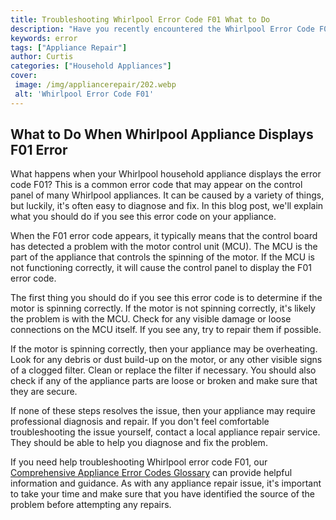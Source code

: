 ```yaml
---
title: Troubleshooting Whirlpool Error Code F01 What to Do
description: "Have you recently encountered the Whirlpool Error Code F01 Find out what this error code means and how to troubleshoot it here"
keywords: error
tags: ["Appliance Repair"]
author: Curtis
categories: ["Household Appliances"]
cover: 
 image: /img/appliancerepair/202.webp
 alt: 'Whirlpool Error Code F01'
---
```

## What to Do When Whirlpool Appliance Displays F01 Error

What happens when your Whirlpool household appliance displays the error code F01? This is a common error code that may appear on the control panel of many Whirlpool appliances. It can be caused by a variety of things, but luckily, it's often easy to diagnose and fix. In this blog post, we'll explain what you should do if you see this error code on your appliance.

When the F01 error code appears, it typically means that the control board has detected a problem with the motor control unit (MCU). The MCU is the part of the appliance that controls the spinning of the motor. If the MCU is not functioning correctly, it will cause the control panel to display the F01 error code.

The first thing you should do if you see this error code is to determine if the motor is spinning correctly. If the motor is not spinning correctly, it's likely the problem is with the MCU. Check for any visible damage or loose connections on the MCU itself. If you see any, try to repair them if possible.

If the motor is spinning correctly, then your appliance may be overheating. Look for any debris or dust build-up on the motor, or any other visible signs of a clogged filter. Clean or replace the filter if necessary. You should also check if any of the appliance parts are loose or broken and make sure that they are secure.

If none of these steps resolves the issue, then your appliance may require professional diagnosis and repair. If you don't feel comfortable troubleshooting the issue yourself, contact a local appliance repair service. They should be able to help you diagnose and fix the problem.

If you need help troubleshooting Whirlpool error code F01, our [Comprehensive Appliance Error Codes Glossary](./error-codes/) can provide helpful information and guidance. As with any appliance repair issue, it's important to take your time and make sure that you have identified the source of the problem before attempting any repairs.
